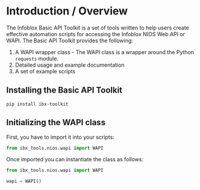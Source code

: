 # Introduction / Overview

The Infoblox Basic API Toolkit is a set of tools written to help users create effective automation scripts 
for accessing the Infoblox NIOS Web API or WAPI. The Basic API Toolkit provides the following:

1. A WAPI wrapper class - The WAPI class is a wrapper around the Python `requests` module.
2. Detailed usage and example documentation
3. A set of example scripts 

## Installing the Basic API Toolkit

```shell
pip install ibx-toolkit
```
## Initializing the WAPI class

First, you have to import it into your scripts:

```python
from ibx_tools.nios.wapi import WAPI
```

Once imported you can instantiate the class as follows:

```python
from ibx_tools.nios.wapi import WAPI

wapi = WAPI()
```
